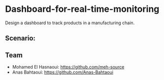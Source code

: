 # Dashboard-for-real-time-monitoring
Design a dashboard to track products in a manufacturing chain.

## Scenario:

## Team
* Mohamed El Hasnaoui: https://github.com/meh-source
* Anas Bahtaoui: https://github.com/Anas-Bahtaoui
